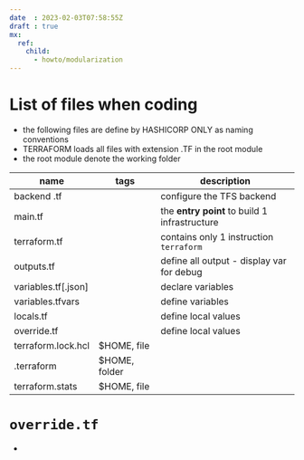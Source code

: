 ```yaml
---
date  : 2023-02-03T07:58:55Z
draft : true
mx:  
  ref:  
    child:  
      - howto/modularization
---
```


# List of files when coding
- the following files are define by HASHICORP ONLY as naming conventions
- TERRAFORM loads all files with extension .TF in the root module
- the root module denote the working folder

|name|tags|description|
|-|-|-|
|backend .tf||configure the TFS backend
|main.tf||the **entry point** to build 1 infrastructure
|terraform.tf||contains only 1 instruction  `terraform`
|outputs.tf||define all output -  display var for debug
|variables.tf[.json]||declare variables
|variables.tfvars||define variables
|locals.tf||define local values
|override.tf||define local values
|terraform.lock.hcl|$HOME, file|
|.terraform|$HOME, folder|
|terraform.stats|$HOME, file|

# `override.tf`
- 
